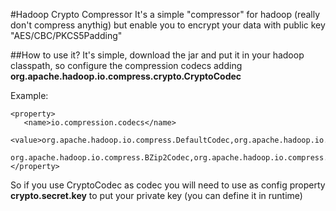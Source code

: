 #Hadoop Crypto Compressor
It's a simple "compressor" for hadoop (really don't compress anythig) but enable you to
encrypt your data with public key "AES/CBC/PKCS5Padding" 

##How to use it?
It's simple, download the jar and put it in your hadoop classpath, so configure the compression codecs adding **org.apache.hadoop.io.compress.crypto.CryptoCodec**

Example:

    <property>
       <name>io.compression.codecs</name>
       <value>org.apache.hadoop.io.compress.DefaultCodec,org.apache.hadoop.io.compress.GzipCodec,
       org.apache.hadoop.io.compress.BZip2Codec,org.apache.hadoop.io.compress.crypto.CryptoCodec</value>
    </property>

So if you use CryptoCodec as codec you will need to use as config property **crypto.secret.key** to put your private key 
(you can define it in runtime)

